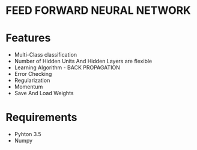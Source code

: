 # FEED FORWARD NEURAL NETWORK

# Features

* Multi-Class classification
* Number of Hidden Units And Hidden Layers are flexible
* Learning Algorithm - BACK PROPAGATION
* Error Checking 
* Regularization
* Momentum
* Save And Load Weights

# Requirements 

* Pyhton 3.5
* Numpy


